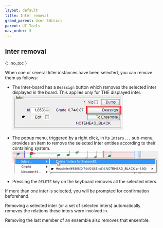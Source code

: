 ```yaml
---
layout: default
title: Inter removal
grand_parent: User Edition
parent: UI Tools
nav_order: 3
---
```

## Inter removal
{: .no_toc }

When one or several Inter instances have been selected, you can remove them as follows:

*   The Inter-board has a `Deassign` button which removes the selected inter displayed in the
  board.
  This applies only for THE displayed inter.  
  ![](../assets/images/deassign_button.png)

*   The popup menu, triggered by a right click, in its `Inters...` sub-menu, provides an item to
    remove the selected Inter entities according to their containing system.
  ![](../assets/images/remove_inters.png)

*   Pressing the `DELETE` key on the keyboard removes all the selected inters.

If more than one inter is selected, you will be prompted for confirmation beforehand.

Removing a selected inter (or a set of selected inters) automatically removes the relations these
inters were involved in.

Removing the last member of an ensemble also removes that ensemble.

